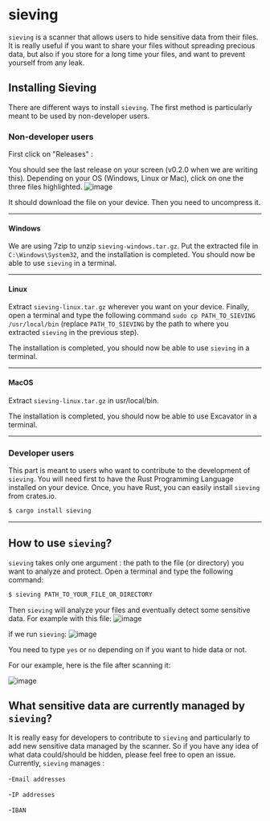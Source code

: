 # sieving

``sieving`` is a scanner that allows users to hide sensitive data from their files. It is really useful if you want to share your files without spreading precious data, but also if you store for a long time your files, and want to prevent yourself from any leak.

## Installing Sieving
There are different ways to install ``sieving``. The first method is particularly meant to be used by non-developer users.

### Non-developer users

First click on "Releases" :

You should see the last release on your screen (v0.2.0 when we are writing this).
Depending on your OS (Windows, Linux or Mac), click on one the three files highlighted.
![image](https://user-images.githubusercontent.com/79226149/135598341-c1d8de11-7a0c-4292-a16b-cdd969506141.png)

It should download the file on your device. Then you need to uncompress it.

----------------------------
#### Windows 
We are using 7zip to unzip ``sieving-windows.tar.gz``.
Put the extracted file in `C:\Windows\System32`, and the installation is completed. You should now be able to use ``sieving`` in a terminal.

----------------------------
#### Linux
Extract `sieving-linux.tar.gz` wherever you want on your device.
Finally, open a terminal and type the following command `sudo cp PATH_TO_SIEVING /usr/local/bin` (replace `PATH_TO_SIEVING` by the path to where you extracted ``sieving`` in the previous step). 

The installation is completed, you should now be able to use ``sieving`` in a terminal.

----------------------------
#### MacOS
Extract `sieving-linux.tar.gz` in usr/local/bin.

The installation is completed, you should now be able to use Excavator in a terminal.

----------------------------
### Developer users

This part is meant to users who want to contribute to the development of ``sieving``. You will need first to have the Rust Programming Language installed on your device. 
Once, you have Rust, you can easily install ``sieving`` from crates.io. 
```sh
$ cargo install sieving
```
----------------------------

## How to use ``sieving``?

``sieving`` takes only one argument : the path to the file (or directory) you want to analyze and protect. 
Open a terminal and type the following command: 
```sh
$ sieving PATH_TO_YOUR_FILE_OR_DIRECTORY
```
Then ``sieving`` will analyze your files and eventually detect some sensitive data.
For example with this file: 
![image](https://user-images.githubusercontent.com/79226149/135600988-509f8fa5-697f-4389-9ad2-c347d8e1a777.png)

if we run ``sieving``:
![image](https://user-images.githubusercontent.com/79226149/135600570-da9b5c26-c64d-4e2b-8a09-3f03602abea8.png)

You need to type ``yes`` or ``no`` depending on if you want to hide data or not. 

For our example, here is the file after scanning it: 

![image](https://user-images.githubusercontent.com/79226149/135601227-0c2c5473-3495-43e7-94f7-1955a175d944.png)

## What sensitive data are currently managed by ``sieving``? 

It is really easy for developers to contribute to ``sieving`` and particularly to add new sensitive data managed by the scanner. So if you have any idea of what data could/should be hidden, please feel free to open an issue. 
Currently, ``sieving`` manages : 

-``Email addresses``

-``IP addresses``

-``IBAN``

